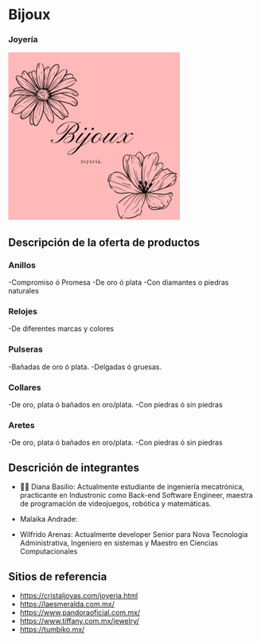 # Bijoux 

### Joyería

![alt text](https://github.com/dianabasilio/markdown/blob/main/bijoux/bijoux.png?raw=true)


## Descripción de la oferta de productos

### Anillos
-Compromiso ó Promesa
-De oro ó plata
-Con diamantes o piedras naturales

### Relojes
-De diferentes marcas y colores

### Pulseras
-Bañadas de oro ó plata.
-Delgadas ó gruesas.

### Collares
-De oro, plata ó bañados en oro/plata.
-Con piedras ó sin piedras

### Aretes
-De oro, plata ó bañados en oro/plata.
-Con piedras ó sin piedras

## Descrición de integrantes

- 👩‍💻 Diana Basilio: Actualmente estudiante de ingeniería mecatrónica, practicante en Industronic como Back-end Software Engineer, 
  maestra de programación de videojuegos, robótica y matemáticas.
  
- Malaika Andrade:
- Wilfrido Arenas: Actualmente developer Senior para Nova Tecnologia Administrativa, Ingeniero en sistemas y Maestro en Ciencias Computacionales

 ## Sitios de referencia
- https://cristaljoyas.com/joyeria.html
- https://laesmeralda.com.mx/
- https://www.pandoraoficial.com.mx/
- https://www.tiffany.com.mx/jewelry/
- https://tumbiko.mx/
